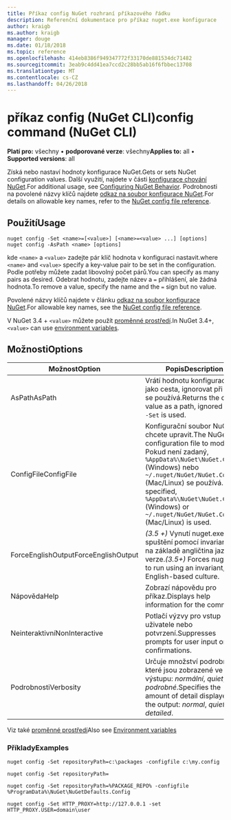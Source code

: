 ```yaml
---
title: Příkaz config NuGet rozhraní příkazového řádku
description: Referenční dokumentace pro příkaz nuget.exe konfigurace
author: kraigb
ms.author: kraigb
manager: douge
ms.date: 01/18/2018
ms.topic: reference
ms.openlocfilehash: 414eb8386f949347772f33170de881534dc71482
ms.sourcegitcommit: 3eab9c4dd41ea7ccd2c28bb5ab16f6fbbec13708
ms.translationtype: MT
ms.contentlocale: cs-CZ
ms.lasthandoff: 04/26/2018
---
```

# <a name="config-command-nuget-cli"></a><span data-ttu-id="7a4d5-103">příkaz config (NuGet CLI)</span><span class="sxs-lookup"><span data-stu-id="7a4d5-103">config command (NuGet CLI)</span></span>

<span data-ttu-id="7a4d5-104">**Platí pro:** všechny &bullet; **podporované verze**: všechny</span><span class="sxs-lookup"><span data-stu-id="7a4d5-104">**Applies to:** all &bullet; **Supported versions**: all</span></span>

<span data-ttu-id="7a4d5-105">Získá nebo nastaví hodnoty konfigurace NuGet.</span><span class="sxs-lookup"><span data-stu-id="7a4d5-105">Gets or sets NuGet configuration values.</span></span> <span data-ttu-id="7a4d5-106">Další využití, najdete v části [konfigurace chování NuGet](../consume-packages/configuring-nuget-behavior.md).</span><span class="sxs-lookup"><span data-stu-id="7a4d5-106">For additional usage, see [Configuring NuGet Behavior](../consume-packages/configuring-nuget-behavior.md).</span></span> <span data-ttu-id="7a4d5-107">Podrobnosti na povolené názvy klíčů najdete [odkaz na soubor konfigurace NuGet](../reference/nuget-config-file.md).</span><span class="sxs-lookup"><span data-stu-id="7a4d5-107">For details on allowable key names, refer to the [NuGet config file reference](../reference/nuget-config-file.md).</span></span>

## <a name="usage"></a><span data-ttu-id="7a4d5-108">Použití</span><span class="sxs-lookup"><span data-stu-id="7a4d5-108">Usage</span></span>

```cli
nuget config -Set <name>=[<value>] [<name>=<value> ...] [options]
nuget config -AsPath <name> [options]
```

<span data-ttu-id="7a4d5-109">kde `<name>` a `<value>` zadejte pár klíč hodnota v konfiguraci nastavit.</span><span class="sxs-lookup"><span data-stu-id="7a4d5-109">where `<name>` and `<value>` specify a key-value pair to be set in the configuration.</span></span> <span data-ttu-id="7a4d5-110">Podle potřeby můžete zadat libovolný počet párů.</span><span class="sxs-lookup"><span data-stu-id="7a4d5-110">You can specify as many pairs as desired.</span></span> <span data-ttu-id="7a4d5-111">Odebrat hodnotu, zadejte název a `=` přihlášení, ale žádná hodnota.</span><span class="sxs-lookup"><span data-stu-id="7a4d5-111">To remove a value, specify the name and the `=` sign but no value.</span></span>

<span data-ttu-id="7a4d5-112">Povolené názvy klíčů najdete v článku [odkaz na soubor konfigurace NuGet](../reference/nuget-config-file.md).</span><span class="sxs-lookup"><span data-stu-id="7a4d5-112">For allowable key names, see the [NuGet config file reference](../reference/nuget-config-file.md).</span></span>

<span data-ttu-id="7a4d5-113">V NuGet 3.4 + `<value>` můžete použít [proměnné prostředí](cli-ref-environment-variables.md).</span><span class="sxs-lookup"><span data-stu-id="7a4d5-113">In NuGet 3.4+, `<value>` can use [environment variables](cli-ref-environment-variables.md).</span></span>

## <a name="options"></a><span data-ttu-id="7a4d5-114">Možnosti</span><span class="sxs-lookup"><span data-stu-id="7a4d5-114">Options</span></span>

| <span data-ttu-id="7a4d5-115">Možnost</span><span class="sxs-lookup"><span data-stu-id="7a4d5-115">Option</span></span> | <span data-ttu-id="7a4d5-116">Popis</span><span class="sxs-lookup"><span data-stu-id="7a4d5-116">Description</span></span> |
| --- | --- |
| <span data-ttu-id="7a4d5-117">AsPath</span><span class="sxs-lookup"><span data-stu-id="7a4d5-117">AsPath</span></span> | <span data-ttu-id="7a4d5-118">Vrátí hodnotu konfigurace jako cesta, ignorovat při `-Set` se používá.</span><span class="sxs-lookup"><span data-stu-id="7a4d5-118">Returns the config value as a path, ignored when `-Set` is used.</span></span> |
| <span data-ttu-id="7a4d5-119">ConfigFile</span><span class="sxs-lookup"><span data-stu-id="7a4d5-119">ConfigFile</span></span> | <span data-ttu-id="7a4d5-120">Konfigurační soubor NuGet chcete upravit.</span><span class="sxs-lookup"><span data-stu-id="7a4d5-120">The NuGet configuration file to modify.</span></span> <span data-ttu-id="7a4d5-121">Pokud není zadaný, `%AppData%\NuGet\NuGet.Config` (Windows) nebo `~/.nuget/NuGet/NuGet.Config` (Mac/Linux) se používá.</span><span class="sxs-lookup"><span data-stu-id="7a4d5-121">If not specified, `%AppData%\NuGet\NuGet.Config` (Windows) or `~/.nuget/NuGet/NuGet.Config` (Mac/Linux) is used.</span></span>|
| <span data-ttu-id="7a4d5-122">ForceEnglishOutput</span><span class="sxs-lookup"><span data-stu-id="7a4d5-122">ForceEnglishOutput</span></span> | <span data-ttu-id="7a4d5-123">*(3.5 +)*  Vynutí nuget.exe ke spuštění pomocí invariantní, na základě angličtina jazykové verze.</span><span class="sxs-lookup"><span data-stu-id="7a4d5-123">*(3.5+)* Forces nuget.exe to run using an invariant, English-based culture.</span></span> |
| <span data-ttu-id="7a4d5-124">Nápověda</span><span class="sxs-lookup"><span data-stu-id="7a4d5-124">Help</span></span> | <span data-ttu-id="7a4d5-125">Zobrazí nápovědu pro příkaz.</span><span class="sxs-lookup"><span data-stu-id="7a4d5-125">Displays help information for the command.</span></span> |
| <span data-ttu-id="7a4d5-126">Neinteraktivní</span><span class="sxs-lookup"><span data-stu-id="7a4d5-126">NonInteractive</span></span> | <span data-ttu-id="7a4d5-127">Potlačí výzvy pro vstup uživatele nebo potvrzení.</span><span class="sxs-lookup"><span data-stu-id="7a4d5-127">Suppresses prompts for user input or confirmations.</span></span> |
| <span data-ttu-id="7a4d5-128">Podrobnosti</span><span class="sxs-lookup"><span data-stu-id="7a4d5-128">Verbosity</span></span> | <span data-ttu-id="7a4d5-129">Určuje množství podrobností, které jsou zobrazené ve výstupu: *normální*, *quiet*, *podrobné*.</span><span class="sxs-lookup"><span data-stu-id="7a4d5-129">Specifies the amount of detail displayed in the output: *normal*, *quiet*, *detailed*.</span></span> |

<span data-ttu-id="7a4d5-130">Viz také [proměnné prostředí](cli-ref-environment-variables.md)</span><span class="sxs-lookup"><span data-stu-id="7a4d5-130">Also see [Environment variables](cli-ref-environment-variables.md)</span></span>

### <a name="examples"></a><span data-ttu-id="7a4d5-131">Příklady</span><span class="sxs-lookup"><span data-stu-id="7a4d5-131">Examples</span></span>

```cli
nuget config -Set repositoryPath=c:\packages -configfile c:\my.config

nuget config -Set repositoryPath=

nuget config -Set repositoryPath=%PACKAGE_REPO% -configfile %ProgramData%\NuGet\NuGetDefaults.Config

nuget config -Set HTTP_PROXY=http://127.0.0.1 -set HTTP_PROXY.USER=domain\user
```

